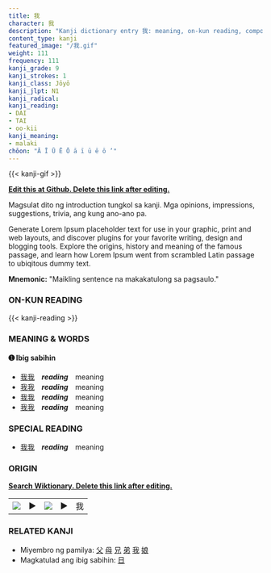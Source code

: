 ```yaml
---
title: 我
character: 我
description: "Kanji dictionary entry 我: meaning, on-kun reading, compounds, origin, related kanji"
content_type: kanji
featured_image: "/我.gif"
weight: 111
frequency: 111
kanji_grade: 9
kanji_strokes: 1
kanji_class: Jōyō
kanji_jlpt: N1
kanji_radical: 
kanji_reading: 
- DAI
- TAI
- oo-kii
kanji_meaning:
- malaki
chōon: "Ā Ī Ū Ē Ō ā ī ū ē ō ’"
---
```

[//]: # (Don't edit the line below. Kanji animated GIF code is automatically generated.)
{{< kanji-gif >}}

[//]: # (Edit below this line.)

**[Edit this at Github. Delete this link after editing.](https://github.com/tim0g/tim/tree/main/content/kanji/我/index.md)**

Magsulat dito ng introduction tungkol sa kanji. Mga opinions, impressions, suggestions, trivia, ang kung ano-ano pa.

Generate Lorem Ipsum placeholder text for use in your graphic, print and web layouts, and discover plugins for your favorite writing, design and blogging tools. Explore the origins, history and meaning of the famous passage, and learn how Lorem Ipsum went from scrambled Latin passage to ubiqitous dummy text.
 
**Mnemonic:** "Maikling sentence na makakatulong sa pagsaulo."

### ON-KUN READING

[//]: # (Don't edit the line below. ON-KUN READING code is automatically generated.)
{{< kanji-reading >}}

### MEANING & WORDS

#### ➊ **Ibig sabihin**
  - [我](../我)[我](../我)　***reading***　meaning
  - [我](../我)[我](../我)　***reading***　meaning
  - [我](../我)[我](../我)　***reading***　meaning
  - [我](../我)[我](../我)　***reading***　meaning

### SPECIAL READING
  - [我](../我)[我](../我)　***reading***　meaning

### ORIGIN

**[Search Wiktionary. Delete this link after editing.](https://wiktionary.org/wiki/我)**
<table class="kanji-table"><tr><td>
<img src="60px-我-bronze.svg.png">
</td><td>▶</td><td>
<img src="60px-我-oracle.svg.png">
</td><td>▶</td>
<td class="kanji-origin">我</td>
</tr></table>

### RELATED KANJI
- Miyembro ng pamilya: [父](../父) [母](../母) [兄](../兄) [弟](../弟) [我](../我) [娘](../娘)
- Magkatulad ang ibig sabihin: [日](../日)
